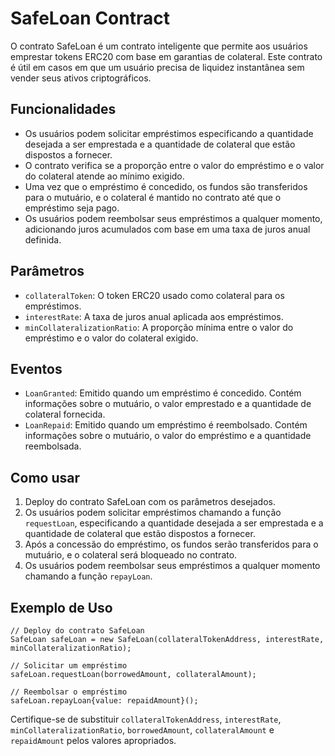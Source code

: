 # SafeLoan Contract

O contrato SafeLoan é um contrato inteligente que permite aos usuários emprestar tokens ERC20 com base em garantias de colateral. Este contrato é útil em casos em que um usuário precisa de liquidez instantânea sem vender seus ativos criptográficos.

## Funcionalidades

- Os usuários podem solicitar empréstimos especificando a quantidade desejada a ser emprestada e a quantidade de colateral que estão dispostos a fornecer.
- O contrato verifica se a proporção entre o valor do empréstimo e o valor do colateral atende ao mínimo exigido.
- Uma vez que o empréstimo é concedido, os fundos são transferidos para o mutuário, e o colateral é mantido no contrato até que o empréstimo seja pago.
- Os usuários podem reembolsar seus empréstimos a qualquer momento, adicionando juros acumulados com base em uma taxa de juros anual definida.

## Parâmetros

- `collateralToken`: O token ERC20 usado como colateral para os empréstimos.
- `interestRate`: A taxa de juros anual aplicada aos empréstimos.
- `minCollateralizationRatio`: A proporção mínima entre o valor do empréstimo e o valor do colateral exigido.

## Eventos

- `LoanGranted`: Emitido quando um empréstimo é concedido. Contém informações sobre o mutuário, o valor emprestado e a quantidade de colateral fornecida.
- `LoanRepaid`: Emitido quando um empréstimo é reembolsado. Contém informações sobre o mutuário, o valor do empréstimo e a quantidade reembolsada.

## Como usar

1. Deploy do contrato SafeLoan com os parâmetros desejados.
2. Os usuários podem solicitar empréstimos chamando a função `requestLoan`, especificando a quantidade desejada a ser emprestada e a quantidade de colateral que estão dispostos a fornecer.
3. Após a concessão do empréstimo, os fundos serão transferidos para o mutuário, e o colateral será bloqueado no contrato.
4. Os usuários podem reembolsar seus empréstimos a qualquer momento chamando a função `repayLoan`.

## Exemplo de Uso

```solidity
// Deploy do contrato SafeLoan
SafeLoan safeLoan = new SafeLoan(collateralTokenAddress, interestRate, minCollateralizationRatio);

// Solicitar um empréstimo
safeLoan.requestLoan(borrowedAmount, collateralAmount);

// Reembolsar o empréstimo
safeLoan.repayLoan{value: repaidAmount}();
```

Certifique-se de substituir `collateralTokenAddress`, `interestRate`, `minCollateralizationRatio`, `borrowedAmount`, `collateralAmount` e `repaidAmount` pelos valores apropriados.

